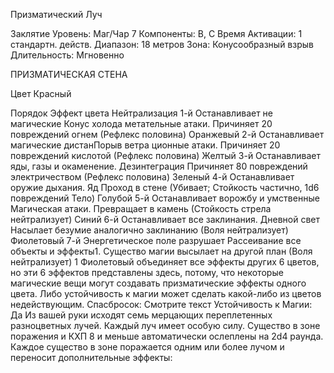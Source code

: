 
Призматический Луч

Заклятие
Уровень: Маг/Чар 7
Компоненты: В, С
Время Активации: 1 стандартн. действ.
Диапазон: 18 метров
Зона: Конусообразный взрыв
Длительность: Мгновенно

ПРИЗМАТИЧЕСКАЯ СТЕНА

Цвет
Красный

Порядок
Эффект цвета
Нейтрализация
1-й
Останавливает не магические
Конус холода
метательные атаки. Причиняет 20
повреждений огнем (Рефлекс половина)
Оранжевый 2-й
Останавливает магические дистанПорыв ветра
ционные атаки. Причиняет 20 повреждений кислотой (Рефлекс половина)
Желтый
3-й
Останавливает яды, газы и окаменение. Дезинтеграция
Причиняет 80 повреждений
электричеством (Рефлекс половина)
Зеленый
4-й
Останавливает оружие дыхания. Яд
Проход в стене
(Убивает; Стойкость частично, 1d6
повреждений Тело)
Голубой
5-й
Останавливает ворожбу и умственные Магическая
атаки. Превращает в камень (Стойкость стрела
нейтрализует)
Синий
6-й
Останавливает все заклинания.
Дневной свет
Насылает безумие аналогично
заклинанию (Воля нейтрализует)
Фиолетовый 7-й
Энергетическое поле разрушает
Рассеивание
все объекты и эффекты1. Существо
магии
высылает на другой план (Воля
нейтрализует)
1 Фиолетовый объединяет все эффекты других 6 цветов, но эти 6 эффектов представлены здесь, потому, что некоторые магические вещи могут создавать призматические эффекты одного цвета. Либо устойчивость к магии может сделать какой-либо
из цветов недействующим.
Спасбросок: Смотрите текст
Устойчивость к Магии: Да
Из вашей руки исходят семь мерцающих переплетенных разноцветных лучей. Каждый луч имеет особую силу.
Существо в зоне поражения и КХП 8
и меньше автоматически ослеплены
на 2d4 раунда. Каждое существо в зоне
поражается одним или более лучом и
переносит дополнительные эффекты: